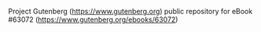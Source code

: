 Project Gutenberg (https://www.gutenberg.org) public repository for
eBook #63072 (https://www.gutenberg.org/ebooks/63072)

